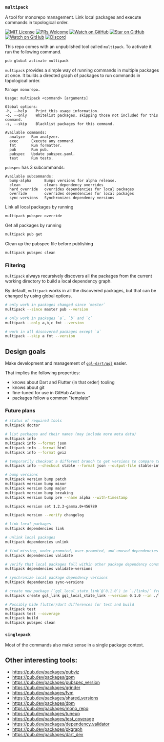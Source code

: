 ### `multipack`

A tool for monorepo management. Link local packages and execute commands in topological order.

[![MIT License][license-badge]][license-link]
[![PRs Welcome][prs-badge]][prs-link]
[![Watch on GitHub][github-watch-badge]][github-watch-link]
[![Star on GitHub][github-star-badge]][github-star-link]
[![Watch on GitHub][github-forks-badge]][github-forks-link]
[![Discord][discord-badge]][discord-link]

[license-badge]: https://img.shields.io/github/license/gql-dart/multipack.svg?style=for-the-badge
[license-link]: https://github.com/gql-dart/multipack/blob/master/LICENSE
[prs-badge]: https://img.shields.io/badge/PRs-welcome-brightgreen.svg?style=for-the-badge
[prs-link]: https://github.com/gql-dart/multipack/issues

[github-watch-badge]: https://img.shields.io/github/watchers/gql-dart/multipack.svg?style=for-the-badge&logo=github&logoColor=ffffff
[github-watch-link]: https://github.com/gql-dart/multipack/watchers
[github-star-badge]: https://img.shields.io/github/stars/gql-dart/multipack.svg?style=for-the-badge&logo=github&logoColor=ffffff
[github-star-link]: https://github.com/gql-dart/multipack/stargazers
[github-forks-badge]: https://img.shields.io/github/forks/gql-dart/multipack.svg?style=for-the-badge&logo=github&logoColor=ffffff
[github-forks-link]: https://github.com/gql-dart/multipack/network/members

[discord-badge]: https://img.shields.io/discord/559455668810153989.svg?style=for-the-badge&logo=discord&logoColor=ffffff
[discord-link]: https://discord.gg/NryjpVa


This repo comes with an unpublished tool called `multipack`. To activate it run the following command.
```bash
pub global activate multipack
```

`multipack` provides a simple way of running commands in multiple packages at once. It builds a directed graph of packages
to run commands in topological order.
```text
Manage monorepo.

Usage: multipack <command> [arguments]

Global options:
-h, --help    Print this usage information.
-o, --only    Whitelist packages, skipping those not included for this command.
-s, --skip    Blacklist packages for this command.

Available commands:
  analyze   Run analyzer.
  exec      Execute any command.
  fmt       Run formatter.
  pub       Run pub.
  pubspec   Update pubspec.yaml.
  test      Run tests.
``` 

`pubspec` has 3 subcommands:
```text
Available subcommands:
  bump-alpha      Bumps versions for alpha release.
  clean           cleans dependency overrides
  hard_override   overrides dependencies for local packages
  override        overrides dependencies for local packages
  sync-versions   Synchronizes dependency versions
```

Link all local packages by running
```bash
multipack pubspec override
```

Get all packages by running
```bash
multipack pub get
```

Clean up the pubspec file before publishing
```bash
multipack pubspec clean
```

### Filtering

`multipack` always recursively discovers all the packages from the current working directory
 to build a local dependency graph.
 
 By default, `multipack` works in all the discovered packages, but that can be changed
 by using global options. 

```bash
# only work in packages changed since `master`
multipack --since master pub --version 

# only work in packages `a`, `b` and `c`
multipack --only a,b,c fmt --version

# work in all discovered packages except `a`
multipack --skip a fmt --version
```


## Design goals

Make development and management of [`gql-dart/gql`](https://github.com/gql-dart/gql) easier.

That implies the following properties:

- knows about Dart and Flutter (in that order) tooling
- knows about git
- fine-tuned for use in GitHub Actions
- packages follow a common "template"

### Future plans

```bash
# status of required tools
multipack doctor

# list packages and their names (may include more meta data)
multipack info
multipack info --format json
multipack info --format html
multipack info --format gviz

# temporarily checkout a different branch to get versions to compare to current version
multipack info --checkout stable --format json --output-file stable-info.json

# bump versions
multipack version bump patch
multipack version bump minor
multipack version bump major
multipack version bump breaking
multipack version bump pre --name alpha --with-timestamp

multipack version set 1.2.3-gamma.0+456789

multipack version --verify changelog

# link local packages
multipack dependencies link

# unlink local packages
multipack dependencies unlink

# find missing, under-promoted, over-promoted, and unused dependencies
multipack dependencies validate

# verify that local packages fall within other package dependency constraints
multipack dependencies validate-versions

# synchronize local package dependency versions
multipack dependencies sync-versions

# create new package (`gql_local_state_link`@`0.1.0`) in `./links/` from template (`gql_link`)
multipack create gql_link gql_local_state_link --version 0.1.0 --in ./links/

# Possibly hide flutter/dart differences for test and build
multipack test
multipack test --coverage
multipack build
multipack pubspec clean
```

### `singlepack`

Most of the commands also make sense in a single package context.


## Other interesting tools:

- https://pub.dev/packages/pubviz
- https://pub.dev/packages/gpm
- https://pub.dev/packages/pubspec_version
- https://pub.dev/packages/grinder
- https://pub.dev/packages/fvm
- https://pub.dev/packages/shared_versions
- https://pub.dev/packages/dpm
- https://pub.dev/packages/mono_repo
- https://pub.dev/packages/tuneup
- https://pub.dev/packages/test_coverage
- https://pub.dev/packages/dependency_validator
- https://pub.dev/packages/pkgraph
- https://pub.dev/packages/dart_dev
